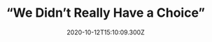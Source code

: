 ---
childof: reporting
contenttype: updates
contentcat: media
title: '“We Didn’t Really Have a Choice”'
date: 2020-10-12T15:10:09.300Z
postauthorname: Andrew Giambrone and Joseph Rodriguez
outlet: Slate
link: https://slate.com/business/2020/10/eviction-covid-rent-strike-south-bronx.html
thumb: 4af0d30b-2c5f-4874-8c18-38e4dd346633.webp
listSummary: When COVID struck, a group of tenants in the South Bronx went on rent strike. Will it work?
---